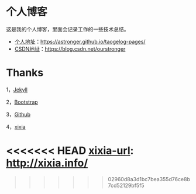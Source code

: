 个人博客
============

这是我的个人博客，里面会记录工作的一些技术总结。

* [个人地址](https://astronger.github.io/taogelog-pages/)：https://astronger.github.io/taogelog-pages/
* [CSDN地址](https://blog.csdn.net/ourstronger)：https://blog.csdn.net/ourstronger


Thanks
======

1，[Jekyll][jekyll-url]

2，[Bootstrap][bootstrap-url]

3，[Github][github-url]

4，[xixia][xixia-url]

[jekyll-url]: http://jekyllthemes.org/
[bootstrap-url]: http://getbootstrap.com/
[github-url]: https://github.com/
<<<<<<< HEAD
[xixia-url]: http://xixia.info/
=======
[Jekyll-Clean-Theme-url]: https://github.com/scotte/jekyll-clean
[xixia-url]: http://xixia.info/
>>>>>>> 02960d8a3d1bc7bea355d76ce8b7cd52129bf5f5
